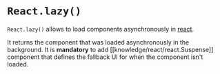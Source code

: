 # `React.lazy()`

`React.lazy()` allows to load components asynchronously in [react](knowledge/react/react.md). 

It returns the component that was loaded asynchronously in the background. It is **mandatory** to add [[knowledge/react/react.Suspense]] component that defines the fallback UI for when the component isn't loaded.
